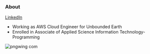### About <br>

[LinkedIn](https://www.linkedin.com/in/john-rivero-233507181/) <br>
- Working as AWS Cloud Engineer for Unbounded Earth
- Enrolled in Associate of Applied Science Information Technology-Programming

![pngwing com](https://user-images.githubusercontent.com/81208412/215136363-5103f516-6d75-49ec-8646-ff43b60b524a.png)
